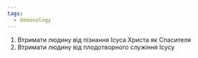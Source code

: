 ```yaml
---
tags:
  - demonology
---
```

1. Втримати людину від пізнання Ісуса Христа як Спасителя
2. Втримати людину від плодотворного служіння Ісусу

